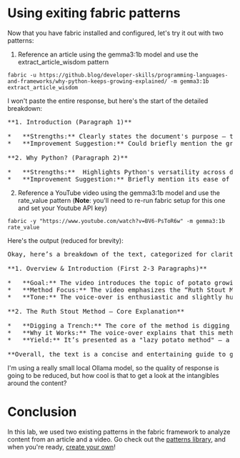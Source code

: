 # Using exiting fabric patterns

Now that you have fabric installed and configured, let's try it out with two patterns:

1. Reference an article using the gemma3:1b model and use the extract_article_wisdom pattern

`fabric -u https://github.blog/developer-skills/programming-languages-and-frameworks/why-python-keeps-growing-explained/ -m gemma3:1b extract_article_wisdom`

I won't paste the entire response, but here's the start of the detailed breakdown:
<pre>**1. Introduction (Paragraph 1)**

*   **Strengths:** Clearly states the document's purpose – to guide readers through learning Python.
*   **Improvement Suggestion:** Could briefly mention the growing demand for Python skills.

**2. Why Python? (Paragraph 2)**

*   **Strengths:**  Highlights Python's versatility across domains (data science, web development, automation, etc.).
*   **Improvement Suggestion:** Briefly mention its ease of use and large community support.</pre>

2. Reference a YouTube video using the gemma3:1b model and use the rate_value pattern (**Note**: you'll need to re-run fabric setup for this one and set your Youtube API key)

`fabric -y "https://www.youtube.com/watch?v=BV6-PsToR6w" -m gemma3:1b rate_value`

Here's the output (reduced for brevity):

<pre>Okay, here’s a breakdown of the text, categorized for clarity and with some observations:

**1. Overview & Introduction (First 2-3 Paragraphs)**

*   **Goal:** The video introduces the topic of potato growing and highlights the ease and fun of the method.
*   **Method Focus:** The video emphasizes the “Ruth Stout Method” – a simple, no-work approach for growing potatoes.
*   **Tone:** The voice-over is enthusiastic and slightly humorous, emphasizing the enjoyment of the process.

**2. The Ruth Stout Method – Core Explanation**

*   **Digging a Trench:** The core of the method is digging a shallow trench (about 18 inches deep) and dropping potatoes into it.
*   **Why it Works:** The voice-over explains that this method helps prevent the potatoes from being hit by the sun, resulting in a greener, more flavorful potato. It’s a bit of a quirky explanation.
*   **Yield:** It’s presented as a "lazy potato method" – a way to avoid hill-forming.

**Overall, the text is a concise and entertaining guide to growing potatoes using a simple and somewhat unconventional method.** It’s well-paced and uses humor to engage the listener/viewer.</pre>

I'm using a really small local Ollama model, so the quality of response is going to be reduced, but how cool is that to get a look at the intangibles around the content?

# Conclusion

In this lab, we used two existing patterns in the fabric framework to analyze content from an article and a video. Go check out the [patterns library](https://github.com/danielmiessler/fabric/tree/main/patterns), and when you're ready, [create your own](/fabric/custom_patterns.md)!
